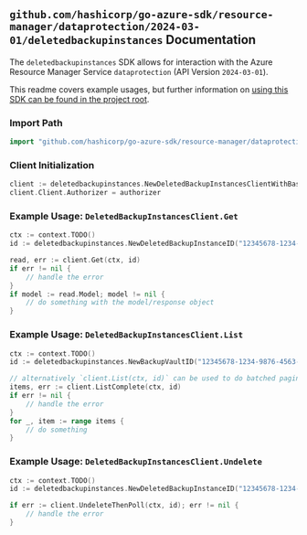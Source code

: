 
## `github.com/hashicorp/go-azure-sdk/resource-manager/dataprotection/2024-03-01/deletedbackupinstances` Documentation

The `deletedbackupinstances` SDK allows for interaction with the Azure Resource Manager Service `dataprotection` (API Version `2024-03-01`).

This readme covers example usages, but further information on [using this SDK can be found in the project root](https://github.com/hashicorp/go-azure-sdk/tree/main/docs).

### Import Path

```go
import "github.com/hashicorp/go-azure-sdk/resource-manager/dataprotection/2024-03-01/deletedbackupinstances"
```


### Client Initialization

```go
client := deletedbackupinstances.NewDeletedBackupInstancesClientWithBaseURI("https://management.azure.com")
client.Client.Authorizer = authorizer
```


### Example Usage: `DeletedBackupInstancesClient.Get`

```go
ctx := context.TODO()
id := deletedbackupinstances.NewDeletedBackupInstanceID("12345678-1234-9876-4563-123456789012", "example-resource-group", "backupVaultValue", "deletedBackupInstanceValue")

read, err := client.Get(ctx, id)
if err != nil {
	// handle the error
}
if model := read.Model; model != nil {
	// do something with the model/response object
}
```


### Example Usage: `DeletedBackupInstancesClient.List`

```go
ctx := context.TODO()
id := deletedbackupinstances.NewBackupVaultID("12345678-1234-9876-4563-123456789012", "example-resource-group", "backupVaultValue")

// alternatively `client.List(ctx, id)` can be used to do batched pagination
items, err := client.ListComplete(ctx, id)
if err != nil {
	// handle the error
}
for _, item := range items {
	// do something
}
```


### Example Usage: `DeletedBackupInstancesClient.Undelete`

```go
ctx := context.TODO()
id := deletedbackupinstances.NewDeletedBackupInstanceID("12345678-1234-9876-4563-123456789012", "example-resource-group", "backupVaultValue", "deletedBackupInstanceValue")

if err := client.UndeleteThenPoll(ctx, id); err != nil {
	// handle the error
}
```
